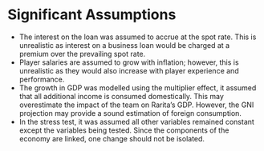 # Significant Assumptions

*	The interest on the loan was assumed to accrue at the spot rate. This is unrealistic as interest on a business loan would be charged at a premium over the prevailing spot rate.   
*	Player salaries are assumed to grow with inflation; however, this is unrealistic as they would also increase with player experience and performance. 
*	The growth in GDP was modelled using the multiplier effect, it assumed that all additional income is consumed domestically. This may overestimate the impact of the team on Rarita’s GDP. However, the GNI projection may provide a sound estimation of foreign consumption. 
*	In the stress test, it was assumed all other variables remained constant except the variables being tested. Since the components of the economy are linked, one change should not be isolated. 


